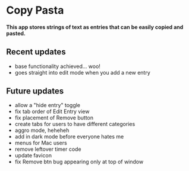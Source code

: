 # Copy Pasta

#### This app stores strings of text as entries that can be easily copied and pasted.

## Recent updates

- base functionality achieved... woo!
- goes straight into edit mode when you add a new entry

## Future updates

- allow a "hide entry" toggle
- fix tab order of Edit Entry view
- fix placement of Remove button
- create tabs for users to have different categories
- aggro mode, heheheh
- add in dark mode before everyone hates me
- menus for Mac users
- remove leftover timer code
- update favicon
- fix Remove btn bug appearing only at top of window